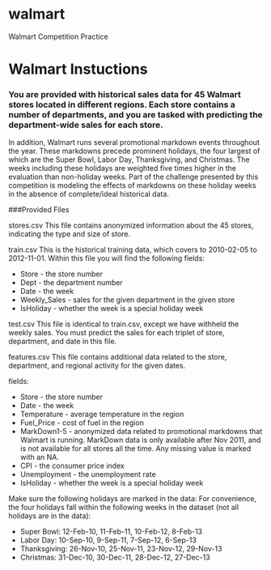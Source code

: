 walmart
=======

Walmart Competition Practice


Walmart Instuctions
========================================================


### You are provided with historical sales data for 45 Walmart stores located in different regions. Each store contains a number of departments, and you are tasked with predicting the department-wide sales for each store.
 
In addition, Walmart runs several promotional markdown events throughout the year. These markdowns precede prominent holidays, the four largest of which are the Super Bowl, Labor Day, Thanksgiving, and Christmas. The weeks including these holidays are weighted five times higher in the evaluation than non-holiday weeks. Part of the challenge presented by this competition is modeling the effects of markdowns on these holiday weeks in the absence of complete/ideal historical data.

###Provided Files

stores.csv 
This file contains anonymized information about the 45 stores, indicating the type and size of store.
 
train.csv
This is the historical training data, which covers to 2010-02-05 to 2012-11-01. Within this file you will find the following fields:
   
* Store - the store number
* Dept - the department number
* Date - the week
* Weekly_Sales -  sales for the given department in the given store
* IsHoliday - whether the week is a special holiday week


test.csv
This file is identical to train.csv, except we have withheld the weekly sales. You must predict the sales for each triplet of store, department, and date in this file.

features.csv
This file contains additional data related to the store, department, and regional activity for the given dates. 

fields:  
*   Store - the store number
*   Date - the week
*   Temperature - average temperature in the region
*   Fuel_Price - cost of fuel in the region
*   MarkDown1-5 - anonymized data related to promotional markdowns that Walmart is running. MarkDown data is only available after Nov 2011, and is not available for all stores all the time. Any missing value is marked with an NA.
*   CPI - the consumer price index
*   Unemployment - the unemployment rate
*   IsHoliday - whether the week is a special holiday week
  
Make sure the following holidays are marked in the data:
  For convenience, the four holidays fall within the following weeks in the dataset 
  (not all holidays are in the data):
*  Super Bowl: 12-Feb-10, 11-Feb-11, 10-Feb-12, 8-Feb-13
*  Labor Day: 10-Sep-10, 9-Sep-11, 7-Sep-12, 6-Sep-13
*  Thanksgiving: 26-Nov-10, 25-Nov-11, 23-Nov-12, 29-Nov-13
*  Christmas: 31-Dec-10, 30-Dec-11, 28-Dec-12, 27-Dec-13




